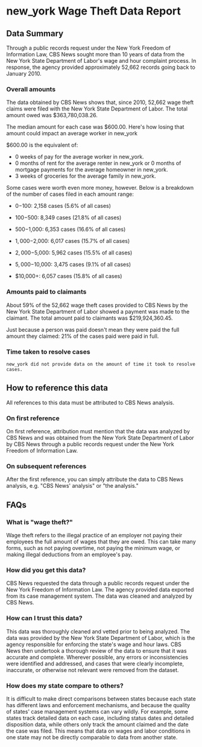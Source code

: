 # new_york Wage Theft Data Report

## Data Summary

Through a public records request under the New York Freedom of Information Law, CBS News sought more than 10 years of data from the New York State Department of Labor's wage and hour complaint process. In response, the agency provided approximately 52,662 records going back to January 2010.



### Overall amounts

The data obtained by CBS News shows that, since 2010, 52,662 wage theft claims were filed with the New York State Department of Labor. The total amount owed was $363,780,038.26.

The median amount for each case was $600.00. Here's how losing that amount could impact an average worker in new_york

$600.00 is the equivalent of: 
* 0 weeks of pay for the average worker in new_york.
* 0 months of rent for the average renter in new_york or 0 months of mortgage payments for the average homeowner in new_york.
* 3 weeks of groceries for the average family in new_york.

Some cases were worth even more money, however. Below is a breakdown of the number of cases filed in each amount range: 

* $0-$100: 2,158 cases (5.6% of all cases)

* $100-$500: 8,349 cases (21.8% of all cases)

* $500-$1,000: 6,353 cases (16.6% of all cases)

* $1,000-$2,000: 6,017 cases (15.7% of all cases)

* $2,000-$5,000: 5,962 cases (15.5% of all cases)

* $5,000-$10,000: 3,475 cases (9.1% of all cases)

* $10,000+: 6,057 cases (15.8% of all cases)



### Amounts paid to claimants

About 59% of the 52,662 wage theft cases provided to CBS News by the New York State Department of Labor showed a payment was made to the claimant. The total amount paid to claimants was $219,924,360.45.


Just because a person was paid doesn't mean they were paid the full amount they claimed: 21% of the cases paid were paid in full.



### Time taken to resolve cases

    new_york did not provide data on the amount of time it took to resolve cases.


## How to reference this data

All references to this data must be attributed to CBS News analysis.

### On first reference

On first reference, attribution must mention that the data was analyzed by CBS News and was obtained from the New York State Department of Labor by CBS News through a public records request under the New York Freedom of Information Law.

### On subsequent references

After the first reference, you can simply attribute the data to CBS News analysis, e.g. "CBS News' analysis" or "the analysis." 

## FAQs

### What is "wage theft?"

Wage theft refers to the illegal practice of an employer not paying their employees the full amount of wages that they are owed. This can take many forms, such as not paying overtime, not paying the minimum wage, or making illegal deductions from an employee's pay.

###  How did you get this data?

CBS News requested the data through a public records request under the New York Freedom of Information Law. The agency provided data exported from its case management system. The data was cleaned and analyzed by CBS News.

### How can I trust this data? 

This data was thoroughly cleaned and vetted prior to being analyzed. The data was provided by the New York State Department of Labor, which is the agency responsible for enforcing the state's wage and hour laws. CBS News then undertook a thorough review of the data to ensure that it was accurate and complete. Wherever possible, any errors or inconsistencies were identified and addressed, and cases that were clearly incomplete, inaccurate, or otherwise not relevant were removed from the dataset.

### How does my state compare to others? 

It is difficult to make direct comparisons between states because each state has different laws and enforcement mechanisms, and because the quality of states' case management systems can vary wildly. For example, some states track detailed data on each case, including status dates and detailed disposition data, while others only track the amount claimed and the date the case was filed. This means that data on wages and labor conditions in one state may not be directly comparable to data from another state.